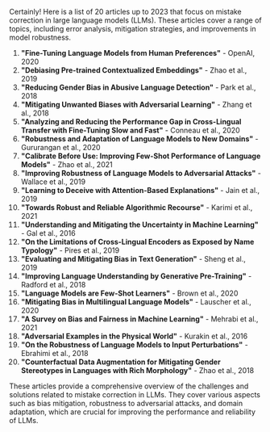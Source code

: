 Certainly! Here is a list of 20 articles up to 2023 that focus on mistake correction in large language models (LLMs). These articles cover a range of topics, including error analysis, mitigation strategies, and improvements in model robustness.

1. **"Fine-Tuning Language Models from Human Preferences"** - OpenAI, 2020
2. **"Debiasing Pre-trained Contextualized Embeddings"** - Zhao et al., 2019
3. **"Reducing Gender Bias in Abusive Language Detection"** - Park et al., 2018
4. **"Mitigating Unwanted Biases with Adversarial Learning"** - Zhang et al., 2018
5. **"Analyzing and Reducing the Performance Gap in Cross-Lingual Transfer with Fine-Tuning Slow and Fast"** - Conneau et al., 2020
6. **"Robustness and Adaptation of Language Models to New Domains"** - Gururangan et al., 2020
7. **"Calibrate Before Use: Improving Few-Shot Performance of Language Models"** - Zhao et al., 2021
8. **"Improving Robustness of Language Models to Adversarial Attacks"** - Wallace et al., 2019
9. **"Learning to Deceive with Attention-Based Explanations"** - Jain et al., 2019
10. **"Towards Robust and Reliable Algorithmic Recourse"** - Karimi et al., 2021
11. **"Understanding and Mitigating the Uncertainty in Machine Learning"** - Gal et al., 2016
12. **"On the Limitations of Cross-Lingual Encoders as Exposed by Name Typology"** - Pires et al., 2019
13. **"Evaluating and Mitigating Bias in Text Generation"** - Sheng et al., 2019
14. **"Improving Language Understanding by Generative Pre-Training"** - Radford et al., 2018
15. **"Language Models are Few-Shot Learners"** - Brown et al., 2020
16. **"Mitigating Bias in Multilingual Language Models"** - Lauscher et al., 2020
17. **"A Survey on Bias and Fairness in Machine Learning"** - Mehrabi et al., 2021
18. **"Adversarial Examples in the Physical World"** - Kurakin et al., 2016
19. **"On the Robustness of Language Models to Input Perturbations"** - Ebrahimi et al., 2018
20. **"Counterfactual Data Augmentation for Mitigating Gender Stereotypes in Languages with Rich Morphology"** - Zhao et al., 2018

These articles provide a comprehensive overview of the challenges and solutions related to mistake correction in LLMs. They cover various aspects such as bias mitigation, robustness to adversarial attacks, and domain adaptation, which are crucial for improving the performance and reliability of LLMs.
